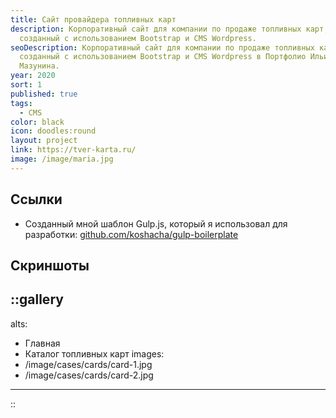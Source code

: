 ```yaml
---
title: Сайт провайдера топливных карт
description: Корпоративный сайт для компании по продаже топливных карт,
  созданный с использованием Bootstrap и CMS Wordpress.
seoDescription: Корпоративный сайт для компании по продаже топливных карт,
  созданный с использованием Bootstrap и CMS Wordpress в Портфолио Ильи
  Мазунина.
year: 2020
sort: 1
published: true
tags:
  - CMS
color: black
icon: doodles:round
layout: project
link: https://tver-karta.ru/
image: /image/maria.jpg
---
```


## Ссылки

- Созданный мной шаблон Gulp.js, который я использовал для разработки: [github.com/koshacha/gulp-boilerplate](https://github.com/koshacha/gulp-boilerplate)

## Скриншоты

::gallery
---
alts:
- Главная
- Каталог топливных карт
images:
- /image/cases/cards/card-1.jpg
- /image/cases/cards/card-2.jpg
---
::
